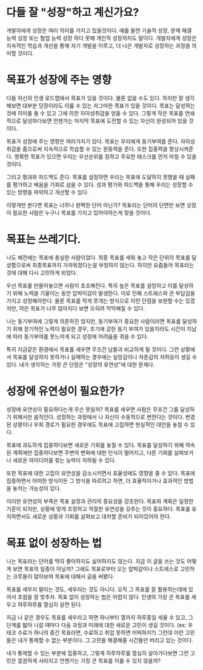 # 다들 잘 "성장"하고 계신가요?
개발자에게 성장은 여러 의미를 가지고 있을것이다. 예를 들면 기술적 성장, 문제 해결 능력 성장 또는 협업 능력 성장 하다 못해 개인적 성장까지도 말이다.
개발자에게 성장은 지속적인 학습과 개선을 통해 자기 개발을 이루고, 더 나은 개발자로 성장하는 과정을 의미할 것이다. 

# 목표가 성장에 주는 영향
다들 자신의 인생 로드맵에서 목표가 있을 것이다. 물론 없을 수도 있다. 하지만 잘 생각해보면 대부분 당장이라도 이룰 수 있는 자그마한 목표가 있을 것이다.
목표는 달성하는 것에 의미를 둘 수 있고 그에 의한 자아성취감을 얻을 수 있다. 그렇게 작은 목표를 연쇄적으로 달성하다보면 언젠가는 마지막 목표에 도전할 수 있는 
자신이 완성되어 있을 것이다.

목표가 성장에 주는 영향은 여러가지가 있다. 목표는 우리에게 동기부여를 준다. 자아성취감을 줌으로써 지속적으로 학습할 수 있는 원동력을 준다. 또한 집중력을 향상시켜준다.
명확한 목표가 있으면 우리는 우선순위를 정하고 주요한 태스크를 먼저 마칠 수 있을 것이다. 

그리고 평과와 피드백도 준다. 목표를 설정하면 우리는 목표에 도달하지 못했을 때 실패를 평가하고 배움을 기회로 삼을 수 있다. 
성과 평가와 피드백을 통해 우리는 성장할 수 있는 방향을 파악하고 개선할 수 있다.

이렇게만 본다면 목표는 너무나 완벽한 단어 아닌가? 목표라는 단어의 단면만 보면 성장이 필요한 사람은 누구나 목표를 가지고 있어야하는게 맞을 것이다.

# 목표는 쓰레기다.
나도 예전에는 목표에 충실한 사람이었다. 최종 목표를 세워 놓고 작은 단위의 목표를 달성함으로써 최종목표까지 가까워졌다는걸 부정하지 않는다. 하지만 요즘들어 목표라는 것에 대해
다시 고민하게 되었다.

우선 목표를 만들어놓으면 사람이 초조해진다. 특히 높은 목표를 설정하고 이를 달성하기 위해 노력을 기울이는 동안 압박이감이 발생한다. 이로 인해 스트레스와 큰 부담감을 가지고
성장해야한다. 물론 목표를 작게 쪼개는 방식으로 이런 단점을 보완할 수는 있겠지만, 작은 목표가 너무 많아지다 보면 오히려 막막해질 수 있다.

나는 동기부여에 그렇게 의존하진 않지만, 동기부여가 중요한 사람이라면 목표를 달성하기 위해 장기적인 노력이 필요한 경우, 초기에 강한 동기 부여가 있을지라도 
시간이 지남에 따라 동기부여를 못느끼게 되고 성장에 어려움을 겪을 수 있다.

특히 지금같은 환경에서 목표를 세우면 무조건 남들과 비교하게 될 것이다. 그런 상황에서 목표를 달성하지 못하거나 실패하는 경우에는 실망감이나 자존감의 저하등이 생길 수 있다.
내가 생각하는 가장 큰 단점은 "성장의 유연성"에 대한 문제다.

# 성장에 유연성이 필요한가?
성장에 유연성이 필요하다는게 무슨 뜻일까? 목표를 세우면 사람은 무조건 그를 달성하기 위해서만 움직인다. 성장하는 과정에서 나 자신이 수동적으로 변한다는 것이다.
변경된 상황이나 우회 경로가 필요한 경우에도 목표에 고집하면 현실적인 대안을 놓칠 수 있다.

목표에 과도하게 집중하다보면 새로운 기회를 놓칠 수 있다. 목표를 달성하기 위해 약속된 계획에만 집중하다보면 주변의 변화에 대한 인식이 떨어지고, 
다른 기회를 살펴보거나 새로운 아이디어를 찾는 능력이 저하될 수 있다.

또한 목표에 대한 고집이 유연성을 감소시키면서 효율성에도 영향을 줄 수 있다. 목표에 집중하면서 어떠한 방식이든 그 방식을 따르려고 하면, 
더 효율적이거나 효과적인 방법을 놓치는 가능성이 있다.

이러한 유연성의 부족은 목표 설정과 관리의 중요성을 강조한다. 목표와 계획은 일정한 기준이 되지만, 상황에 맞게 조정하고 적절한 유연성을 갖추는 것이 중요하다. 
목표를 유지하면서도 새로운 상황과 기회를 살펴보고 대처할 준비가 되어있어야 한다.

# 목표 없이 성장하는 법
나는 목표라는 단어를 딱히 좋아하지도 싫어하지도 않는다. 지금 이 글을 쓰는 것도 어떻게 보면 목표의 일종이 아닐까? 그래도 목표로부터 오는 압박감이나 스트레스로 고민하는 
크루들이 많아보여 목표에 대해서 글을 써봤다.

목표를 세우지 말라는 것도, 세우라는 것도 아니다. 오직 그 목표를 잘 활용하는데에 있어서 초점을 잘 맞추자. 목표 없이 성장하는 법은 어렵지 않다. 
인생의 가장 큰 목표를 세우고 하루하루를 열심히 살면 된다.

지금 나 같은 경우도 목표를 세우라고 하면 하나부터 열까지 하루종일 세울 수 있고, 그 단계를 밟아 나갈 때마다 다음 과정과 미래에 대한 새로운 고민이 생길 것이다.
(ex: 우테코 수료가 하나의 중간 목표라면, 수료하고 취업 못하면 어떡하지?) 그런데 이런 고민들은 내가 통제할 수 없는 부분이다. 그 고민을 해결해줄 시간들만 버리고 있는 것이다.

내가 통제할 수 있는 부분에 집중하고, 그렇게 하루하루를 열심히 살아가다보면 그런 고민은 깔끔하게 사라지고 언젠가는 가장 큰 목표를 이룰 수 있지 않을까?
